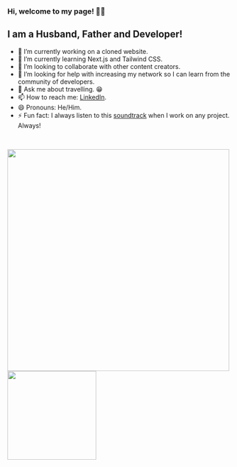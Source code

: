 ### Hi, welcome to my page! 👨‍💻

## I am a Husband, Father and Developer!

- 🔭 I’m currently working on a cloned website.
- 🌱 I’m currently learning Next.js and Tailwind CSS.
- 👯 I’m looking to collaborate with other content creators.
- 🤔 I’m looking for help with increasing my network so I can learn from the community of developers.
- 💬 Ask me about travelling. 😁
- 📫 How to reach me: [LinkedIn](https://www.linkedin.com/in/adrian-pantea).
- 😄 Pronouns: He/Him.
- ⚡ Fun fact: I always listen to this [soundtrack](https://www.youtube.com/watch?v=iHI-MCHb-VQ&t=17007s) when I work on any project. Always!

<!-- ### Connect with me:
[<img align="left" alt="www.adrianpantea.net" target="_blank" width="22px" src="https://raw.githubusercontent.com/iconic/open-iconic/master/svg/globe.svg"/>]
 -->
<br />

>
<img width="500px" align="left" src="https://github-readme-stats.vercel.app/api?username=adrianp2021&&show_icons=true&title_color=2f80ed&icon_color=586069&text_color=333&bg_color=10deg,CABCBC,746E6B"> 

<img align="left" height="200px" src="https://github-readme-stats.vercel.app/api/top-langs?username=adrianp2021&account_private=true&title_color=2f80ed&icon_color=586069&text_color=333&bg_color=10deg,CABCBC,746E6B&show_icons=true&locale=en&layout=compact"/>

